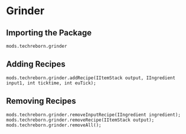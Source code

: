# Grinder

## Importing the Package
`mods.techreborn.grinder`

## Adding Recipes
```zenscript
mods.techreborn.grinder.addRecipe(IItemStack output, IIngredient input1, int ticktime, int euTick);
```

## Removing Recipes
```zenscript
mods.techreborn.grinder.removeInputRecipe(IIngredient ingredient);
mods.techreborn.grinder.removeRecipe(IItemStack output);
mods.techreborn.grinder.removeAll();
```